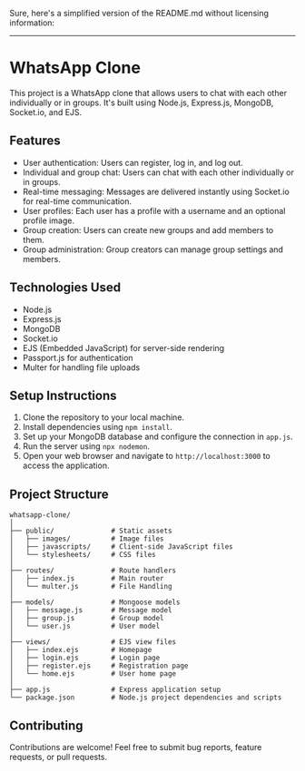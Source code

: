 Sure, here's a simplified version of the README.md without licensing information:

---

# WhatsApp Clone

This project is a WhatsApp clone that allows users to chat with each other individually or in groups. It's built using Node.js, Express.js, MongoDB, Socket.io, and EJS.

## Features

- User authentication: Users can register, log in, and log out.
- Individual and group chat: Users can chat with each other individually or in groups.
- Real-time messaging: Messages are delivered instantly using Socket.io for real-time communication.
- User profiles: Each user has a profile with a username and an optional profile image.
- Group creation: Users can create new groups and add members to them.
- Group administration: Group creators can manage group settings and members.

## Technologies Used

- Node.js
- Express.js
- MongoDB
- Socket.io
- EJS (Embedded JavaScript) for server-side rendering
- Passport.js for authentication
- Multer for handling file uploads

## Setup Instructions

1. Clone the repository to your local machine.
2. Install dependencies using `npm install`.
3. Set up your MongoDB database and configure the connection in `app.js`.
4. Run the server using `npx nodemon`.
5. Open your web browser and navigate to `http://localhost:3000` to access the application.

## Project Structure

```
whatsapp-clone/
│
├── public/              # Static assets
│   ├── images/          # Image files
│   ├── javascripts/     # Client-side JavaScript files
│   └── stylesheets/     # CSS files
│
├── routes/              # Route handlers
│   ├── index.js         # Main router
│   └── multer.js        # File Handling
│
├── models/              # Mongoose models
│   ├── message.js       # Message model
│   ├── group.js         # Group model
│   └── user.js          # User model
│
├── views/               # EJS view files
│   ├── index.ejs        # Homepage
│   ├── login.ejs        # Login page
│   ├── register.ejs     # Registration page
│   └── home.ejs         # User home page
│
├── app.js               # Express application setup
└── package.json         # Node.js project dependencies and scripts
```

## Contributing

Contributions are welcome! Feel free to submit bug reports, feature requests, or pull requests.
